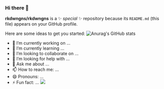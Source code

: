 ### Hi there 👋
**rkdwngns/rkdwngns** is a ✨ _special_ ✨ repository because its `README.md` (this file) appears on your GitHub profile.

Here are some ideas to get you started:
![Anurag's GitHub stats](https://github-readme-stats.vercel.app/api?username=rkdwngns&show_icons=true&theme=radical)
- 🔭 I’m currently working on ...
- 🌱 I’m currently learning ...
- 👯 I’m looking to collaborate on ...
- 🤔 I’m looking for help with ...
- 💬 Ask me about ...
- 📫 How to reach me: ...
- 😄 Pronouns: ...
- ⚡ Fun fact: ...
<a href="[https://blog.naver.com/kgus7420]" target="_blank"><img src="https://img.shields.io/badge/[블로그]-[03C75A]?style=flat-square&logo=[Naver]&logoColor=white"/></a>
